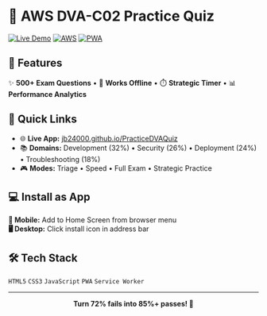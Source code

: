 # 🚀 AWS DVA-C02 Practice Quiz

[![Live Demo](https://img.shields.io/badge/demo-live-brightgreen?style=for-the-badge)](https://jb24000.github.io/PracticeDVAQuiz/)
[![AWS](https://img.shields.io/badge/AWS-DVA--C02-FF9900?style=for-the-badge&logo=amazon-aws)](https://aws.amazon.com/certification/)
[![PWA](https://img.shields.io/badge/PWA-Ready-5A0FC8?style=for-the-badge)](https://jb24000.github.io/PracticeDVAQuiz/)

## 🎯 Features

✨ **500+ Exam Questions** • 📱 **Works Offline** • ⏱️ **Strategic Timer** • 📊 **Performance Analytics**

## 🔗 Quick Links

- 🌐 **Live App:** [jb24000.github.io/PracticeDVAQuiz](https://jb24000.github.io/PracticeDVAQuiz/)
- 📚 **Domains:** Development (32%) • Security (26%) • Deployment (24%) • Troubleshooting (18%)
- 🎮 **Modes:** Triage • Speed • Full Exam • Strategic Practice

## 💻 Install as App

**📱 Mobile:** Add to Home Screen from browser menu  
**🖥️ Desktop:** Click install icon in address bar

## 🛠️ Tech Stack

`HTML5` `CSS3` `JavaScript` `PWA` `Service Worker`

---

<div align="center">
  <b>Turn 72% fails into 85%+ passes! 🎯</b>
</div>
